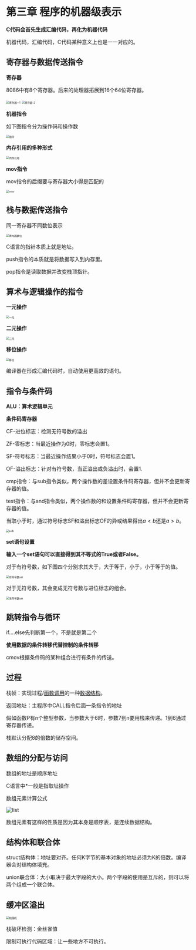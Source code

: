 # 第三章 程序的机器级表示

**C代码会首先生成汇编代码，再化为机器代码**

机器代码，汇编代码，C代码某种意义上也是一一对应的。

## 寄存器与数据传送指令

**寄存器**

8086中有8个寄存器。后来的处理器拓展到16个64位寄存器。

<img src="image/chapter_3/1.png" alt="寄存器—1" style="zoom:50%;" />

<img src="image/chapter_3/2.png" alt="寄存器-2" style="zoom:50%;" />



**机器指令**

如下图指令分为操作码和操作数

<img src="image/chapter_3/3.png" alt="指令" style="zoom:50%;" />

**内存引用的多种形式**

<img src="image/chapter_3/4.png" alt="内存引用" style="zoom:50%;" />

**mov指令**

mov指令的后缀要与寄存器大小得是匹配的

<img src="image/chapter_3/5.png" alt="mov" style="zoom:50%;" />



## 栈与数据传送指令

同一寄存器不同数位表示

<img src="image/chapter_3/6.png" alt="寄存器数位" style="zoom:50%;" />

C语言的指针本质上就是地址。

push指令的本质就是将数据写入到内存里。

pop指令是读取数据并改变栈顶指针。



## 算术与逻辑操作的指令

**一元操作**

<img src="image/chapter_3/7.png" alt="一元" style="zoom:50%;" />

**二元操作**



<img src="image/chapter_3/8.png" alt="二元" style="zoom:50%;" />

**移位操作**

<img src="image/chapter_3/9.png" alt="移位" style="zoom:50%;" />



编译器在形成汇编代码时，自动使用更高效的语句。



## 指令与条件码

**ALU：算术逻辑单元**

**条件码寄存器**

CF-进位标志：检测无符号数的溢出

ZF-零标志：当最近操作为0时，零标志会置1。

SF-符号标志：当最近操作结果小于0时，符号标志会置1。

OF-溢出标志：针对有符号数，当正溢出或负溢出时，会置1.

cmp指令：与sub指令类似，两个操作数的差设置条件码寄存器，但并不会更新寄存器的值。

test指令：与and指令类似，两个操作数的和设置条件码寄存器，但并不会更新寄存器的值。



当取小于时，通过符号标志SF和溢出标志OF的异或结果得出$a<b$还是$a>b$。

<img src="image/chapter_3/10.png" alt="a<b" style="zoom:50%;" />



**set语句设置**

**输入一个set语句可以直接得到其不等式的True或者False。**

对于有符号数，如下图四个分别求其大于，大于等于，小于，小于等于的值。

<img src="image/chapter_3/11.png" alt="有符号数set" style="zoom:50%;" />

对于无符号数，其会变成无符号数与进位标志的组合。

<img src="image/chapter_3/12.png" alt="无符号数set" style="zoom:50%;" />



## 跳转指令与循环

if....else先判断第一个，不是就是第二个

**使用数据的条件转移代替控制的条件转移**

cmov根据条件码的某种组合进行有条件的传送。



## 过程

栈帧：实现过程/[函数调用](http://baike.baidu.com/view/2369016.htm)的一种[数据结构](http://baike.baidu.com/view/9900.htm)。

返回地址：主程序中CALL指令后面一条指令的地址

假如函数P有n个整型参数，当参数大于6时，参数7到n要用栈来传递。1到6通过寄存器传递。

栈默认分配8的倍数的储存空间。



## 数组的分配与访问

数组的地址是顺序地址

C语言中$*$一般是指取址操作

数组元素计算公式

![list](image/chapter_3/13.png)

数组元素有这样的性质是因为其本身是顺序表，是连续数据结构。



## 结构体和联合体

struct结构体：地址要对齐。任何K字节的基本对象的地址必须为K的倍数。编译器会对结构体填充。

union联合体：大小取决于最大字段的大小。两个字段的使用是互斥的，则可以将两个组成一个联合体。



## 缓冲区溢出

<img src="image/chapter_3/14.png" alt="栈随机" style="zoom:50%;" />

栈破坏检测：金丝雀值

限制可执行代码区域：让一些地方不可执行。

